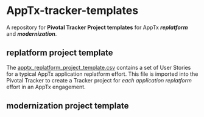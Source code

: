 # AppTx-tracker-templates

A repository for **Pivotal Tracker Project templates** for AppTx ***replatform*** and ***modernization***.

## replatform project template

The [apptx_replatform_project_template.csv](https://github.com/pivotalservices/AppTx-tracker-templates/blob/master/apptx_replatform_project_template.csv) contains a set of User Stories for a typical AppTx application replatform effort. This file is imported into the Pivotal Tracker to create a Tracker project for _each application replatform_ effort in an AppTx engagement.

## modernization project template
